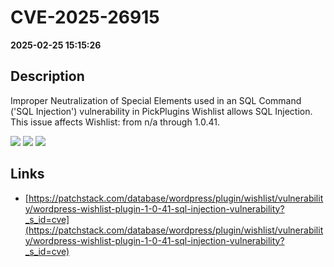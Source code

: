 # CVE-2025-26915

**2025-02-25 15:15:26**

## Description
Improper Neutralization of Special Elements used in an SQL Command ('SQL Injection') vulnerability in PickPlugins Wishlist allows SQL Injection. This issue affects Wishlist: from n/a through 1.0.41.

![](https://img.shields.io/static/v1?label=Score&message=8.5&color=red)
![](https://img.shields.io/static/v1?label=Severity&message=HIGH&color=red)
![](https://img.shields.io/static/v1?label=CWE&message=SQL&color=green)

## Links
- [https://patchstack.com/database/wordpress/plugin/wishlist/vulnerability/wordpress-wishlist-plugin-1-0-41-sql-injection-vulnerability?_s_id=cve](https://patchstack.com/database/wordpress/plugin/wishlist/vulnerability/wordpress-wishlist-plugin-1-0-41-sql-injection-vulnerability?_s_id=cve)

